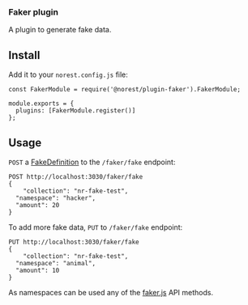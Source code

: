 ### Faker plugin
A plugin to generate fake data.

## Install
Add it to your `norest.config.js` file:
``` 
const FakerModule = require('@norest/plugin-faker').FakerModule;

module.exports = {
  plugins: [FakerModule.register()]
};
```

## Usage
`POST` a [FakeDefinition](fake-definition.class.ts) to the `/faker/fake` endpoint:

```
POST http://localhost:3030/faker/fake
{
	"collection": "nr-fake-test",
  "namespace": "hacker",
  "amount": 20
}
``` 

To add more fake data, `PUT` to `/faker/fake` endpoint:

```
PUT http://localhost:3030/faker/fake
{
	"collection": "nr-fake-test",
  "namespace": "animal",
  "amount": 10
}
```

As namespaces can be used any of the [faker.js](https://github.com/marak/Faker.js/) API methods.
